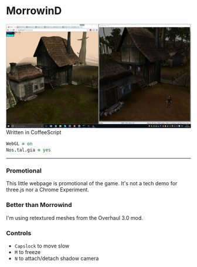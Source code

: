 # MorrowinD
![Comparison](~misc/MeVsMw.png)
Written in CoffeeScript
```coffeescript
WebGL = on
Nos.tal.gia = yes
```
---

### Promotional
This little webpage is promotional of the game. It's not a tech demo for three.js nor a Chrome Experiment.

### Better than Morrowind
I'm using retextured meshes from the Overhaul 3.0 mod.

### Controls
* `Capslock` to move slow
* `M` to freeze
* `N` to attach/detach shadow camera

